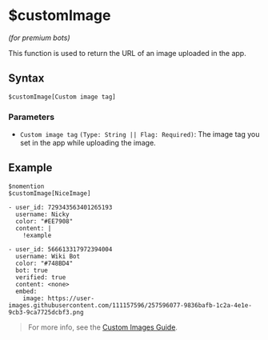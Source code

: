 # $customImage
*(for premium bots)*

This function is used to return the URL of an image uploaded in the app.

## Syntax
```
$customImage[Custom image tag]
```

### Parameters
- `Custom image tag` `(Type: String || Flag: Required)`: The image tag you set in the app while uploading the image.

## Example
```
$nomention
$customImage[NiceImage]
```
``` discord yaml
- user_id: 729343563401265193
  username: Nicky
  color: "#EE7908"
  content: |
    !example

- user_id: 566613317972394004
  username: Wiki Bot
  color: "#748BD4"
  bot: true
  verified: true
  content: <none>
  embed:
    image: https://user-images.githubusercontent.com/111157596/257596077-9836bafb-1c2a-4e1e-9cb3-9ca7725dcbf3.png
```

> For more info, see the [Custom Images Guide](../premium/customImages.md).

